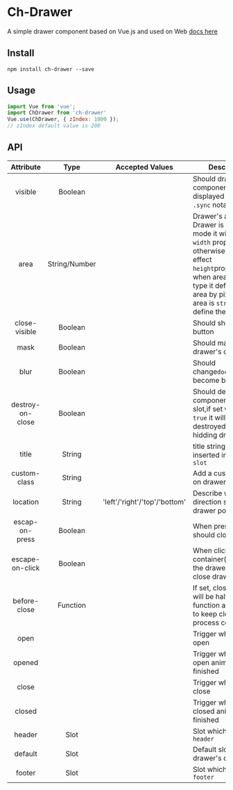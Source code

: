 # Ch-Drawer  

<!-- ![Build Status](https://www.travis-ci.org/pheeno/Ch-Drawer.svg?branch=master) -->

A simple drawer component based on Vue.js and used on Web  [docs here](https://chdrawer.netlify.com/)
## Install
```
npm install ch-drawer --save
```

## Usage
```javascript
import Vue from 'vue';
import ChDrawer from 'ch-drawer'
Vue.use(ChDrawer, { zIndex: 1000 });
// zIndex default value is 200
```
## API
| Attribute | Type | Accepted Values | Description | Default |
|:--: | :--: | -- | -- | :--:|
| visible | Boolean |  | Should drawer component be displayed support ```.sync``` notation | false|
area | String/Number || Drawer's area, if Drawer is horizontal mode it will effect ```width``` proporty, otherwise it will effect ```height```proporty, when area is ```number``` type it define the area by pixels, when area is ```string```type it define the area by ```z%```|'25%'|
close-visible| Boolean |  | Should show  close button | true |
mask | Boolean | | Should  masked  drawer's container | true | 
blur | Boolean | |Should change```document.body``` become blurry | true |
destroy-on-close|Boolean| | Should destroy component in default slot,if set value to be ```true``` it will be destroyed after hidding drawer | false |
title | String || title string will inserted in ```header slot```| - | 
custom-class | String || Add a custom class on drawer container | - |
location | String |'left'/'right'/'top'/'bottom'|Describe which direction should drawer popup |'left'|
escap-on-press | Boolean ||When press ```esc``` should close drawer | true |
escape-on-click | Boolean || When click on container(outside of the drawer) should close drawer | true |
before-close | Function || If set, close process will be halted, function accept ```next``` to keep close process continue| - |
open |||Trigger when drawer open | - |
opened |||Trigger when drawer open animation is finished | - |
close ||| Trigger when drawer close | - | 
closed ||| Trigger when drawer closed animation is finished | - |
header | Slot || Slot which named ```header```| - |
default | Slot || Default slot on drawer's content| - |
footer | Slot || Slot which named ```footer```| - |







